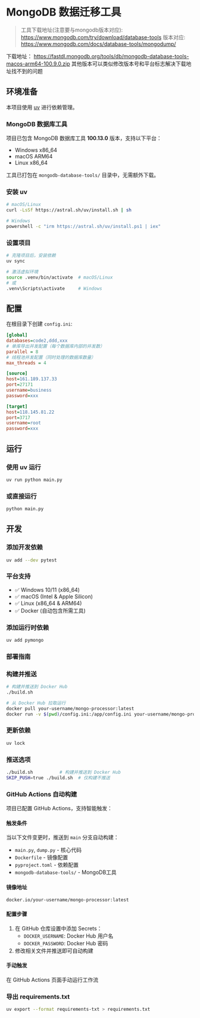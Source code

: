 # MongoDB 数据迁移工具

> 工具下载地址(注意要与mongodb版本对应): https://www.mongodb.com/try/download/database-tools
> 版本对应: https://www.mongodb.com/docs/database-tools/mongodump/

下载地址：
https://fastdl.mongodb.org/tools/db/mongodb-database-tools-macos-arm64-100.9.0.zip
其他版本可以类似修改版本号和平台标志解决下载地址找不到的问题

## 环境准备

本项目使用 [uv](https://docs.astral.sh/uv/) 进行依赖管理。

### MongoDB 数据库工具

项目已包含 MongoDB 数据库工具 **100.13.0** 版本，支持以下平台：
- Windows x86_64
- macOS ARM64
- Linux x86_64

工具已打包在 `mongodb-database-tools/` 目录中，无需额外下载。

### 安装 uv
```bash
# macOS/Linux
curl -LsSf https://astral.sh/uv/install.sh | sh

# Windows
powershell -c "irm https://astral.sh/uv/install.ps1 | iex"
```

### 设置项目
```bash
# 克隆项目后，安装依赖
uv sync

# 激活虚拟环境
source .venv/bin/activate  # macOS/Linux
# 或
.venv\Scripts\activate     # Windows
```

## 配置

在根目录下创建 `config.ini`:
```ini
[global]
databases=code2,ddd,xxx
# 单库导出并发配置（每个数据库内部的并发数）
parallel = 8
# 线程池并发配置（同时处理的数据库数量）
max_threads = 4

[source]
host=161.189.137.33
port=27171
username=business
password=xxx

[target]
host=118.145.81.22
port=3717
username=root
password=xxx
```

## 运行

### 使用 uv 运行
```bash
uv run python main.py
```

### 或直接运行
```bash
python main.py
```

## 开发

### 添加开发依赖
```bash
uv add --dev pytest
```

### 平台支持
- ✅ Windows 10/11 (x86_64)
- ✅ macOS (Intel & Apple Silicon)
- ✅ Linux (x86_64 & ARM64)
- ✅ Docker (自动包含所需工具)

### 添加运行时依赖
```bash
uv add pymongo
```

### 部署指南
### 构建并推送
```bash
# 构建并推送到 Docker Hub
./build.sh

# 从 Docker Hub 拉取运行
docker pull your-username/mongo-processor:latest
docker run -v $(pwd)/config.ini:/app/config.ini your-username/mongo-processor:latest
```

### 更新依赖
```bash
uv lock
```

### 推送选项
```bash
./build.sh          # 构建并推送到 Docker Hub
SKIP_PUSH=true ./build.sh  # 仅构建不推送
```

### GitHub Actions 自动构建
项目已配置 GitHub Actions，支持智能触发：

#### 触发条件
当以下文件变更时，推送到 `main` 分支自动构建：
- `main.py`, `dump.py` - 核心代码
- `Dockerfile` - 镜像配置
- `pyproject.toml` - 依赖配置
- `mongodb-database-tools/` - MongoDB工具

#### 镜像地址
`docker.io/your-username/mongo-processor:latest`

#### 配置步骤
1. 在 GitHub 仓库设置中添加 Secrets：
   - `DOCKER_USERNAME`: Docker Hub 用户名
   - `DOCKER_PASSWORD`: Docker Hub 密码
2. 修改相关文件并推送即可自动构建

#### 手动触发
在 GitHub Actions 页面手动运行工作流
### 导出 requirements.txt
```bash
uv export --format requirements-txt > requirements.txt
```

